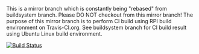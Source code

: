 This is a mirror branch which is constantly being "rebased" from buildsystem branch. Please DO NOT checkout from this mirror branch! The purpose of this mirror branch is to perform CI build using RPI build environment on Travis-CI.org. See buildsystem branch for CI build result using Ubuntu Linux build environment.

[![Build Status](https://travis-ci.org/urho3d/Urho3D.png?branch=buildsystem-RPI-CI)](https://travis-ci.org/urho3d/Urho3D?branch=buildsystem-RPI-CI)
